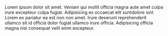 Lorem ipsum dolor sit amet.
<m-tooltip>
    Veniam qui mollit officia magna aute amet culpa irure excepteur culpa fugiat. Adipisicing ex occaecat elit suntdolore sint Lorem ex pariatur ea est non non amet. Irure deserunt reprehenderit ullamco sit id officia dolor fugiat ullamco irure officia. Adipisicing officia magna nisi consequat velit enim excepteur.
</m-tooltip>